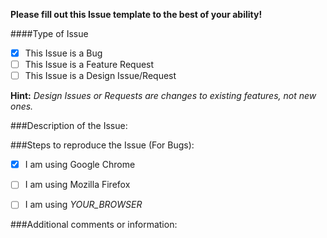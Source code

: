**Please fill out this Issue template to the best of your ability!**

####Type of Issue
- [x] This Issue is a Bug
- [ ] This Issue is a Feature Request
- [ ] This Issue is a Design Issue/Request

**Hint:** *Design Issues or Requests are changes to existing features, not new ones.*

###Description of the Issue:



###Steps to reproduce the Issue (For Bugs):

- [x] I am using Google Chrome
- [ ] I am using Mozilla Firefox
- [ ] I am using *YOUR_BROWSER*



###Additional comments or information:
